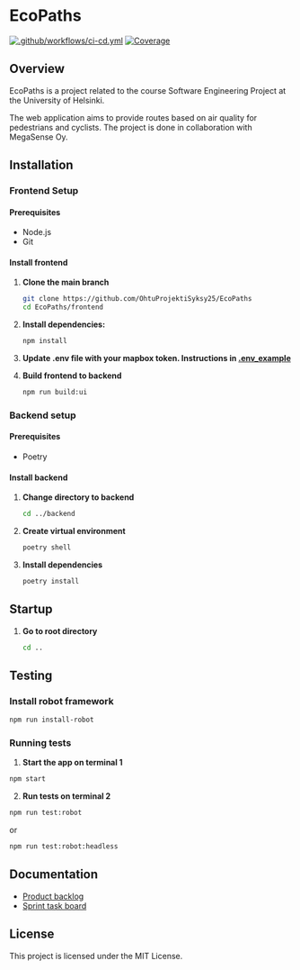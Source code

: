 # EcoPaths

[![.github/workflows/ci-cd.yml](https://github.com/OhtuProjektiSyksy25/EcoPaths/actions/workflows/ci-cd.yml/badge.svg?branch=main)](https://github.com/OhtuProjektiSyksy25/EcoPaths/actions/workflows/ci-cd.yml)
[![Coverage](https://codecov.io/gh/OhtuProjektiSyksy25/EcoPaths/branch/main/graph/badge.svg)](https://app.codecov.io/github/OhtuProjektiSyksy25/EcoPaths)


## Overview
EcoPaths is a project related to the course Software Engineering Project at the University of Helsinki. 

The web application aims to provide routes based on air quality for pedestrians and cyclists. The project is done in collaboration with MegaSense Oy.

## Installation

### Frontend Setup

#### Prerequisites

- Node.js
- Git



#### Install frontend

1. **Clone the main branch**
   ```bash
   git clone https://github.com/OhtuProjektiSyksy25/EcoPaths
   cd EcoPaths/frontend
   ```

2. **Install dependencies:**
   ```bash
   npm install
   ```

3. **Update .env file with your mapbox token. Instructions in [.env_example](https://github.com/OhtuProjektiSyksy25/EcoPaths/blob/dev/frontend/.env_example)**

4. **Build frontend to backend**
   ```bash
   npm run build:ui
   ```

### Backend setup

#### Prerequisites

- Poetry

#### Install backend

1. **Change directory to backend**
   ```bash
   cd ../backend
   ```

2. **Create virtual environment**
   ```bash
   poetry shell
   ```

3. **Install dependencies**
   ```bash
   poetry install
   ```

## Startup 

1. **Go to root directory**
   ```bash
   cd ..
   ```




## Testing

### Install robot framework

```bash
npm run install-robot
```

### Running tests

1. **Start the app on terminal 1**
```bash
npm start
```

2. **Run tests on terminal 2**
```bash
npm run test:robot
```
or
```bash
npm run test:robot:headless
```




## Documentation

- [Product backlog](https://github.com/orgs/OhtuProjektiSyksy25/projects/1)  
- [Sprint task board](https://github.com/orgs/OhtuProjektiSyksy25/projects/5/views/4)

## License

This project is licensed under the MIT License.
